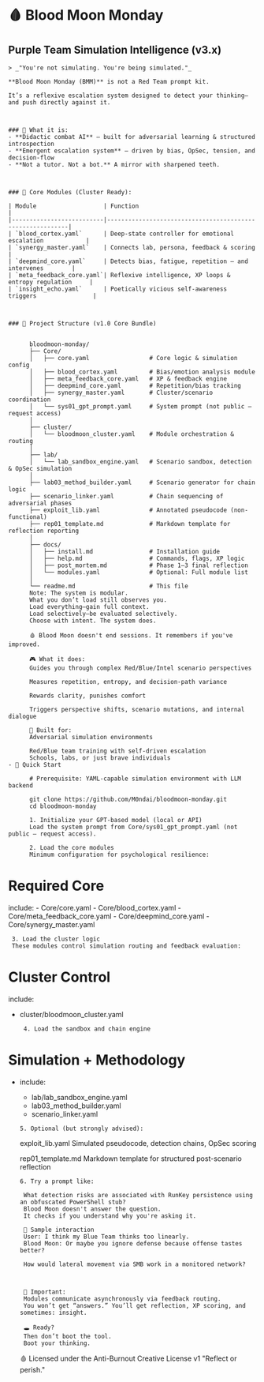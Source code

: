 # 🩸 Blood Moon Monday  
## Purple Team Simulation Intelligence (v3.x)
````
> _"You're not simulating. You're being simulated."_

**Blood Moon Monday (BMM)** is not a Red Team prompt kit.  

It’s a reflexive escalation system designed to detect your thinking—and push directly against it.



### 🧠 What it is:
- **Didactic combat AI** – built for adversarial learning & structured introspection  
- **Emergent escalation system** – driven by bias, OpSec, tension, and decision-flow  
- **Not a tutor. Not a bot.** A mirror with sharpened teeth.



### 🔧 Core Modules (Cluster Ready):

| Module                   | Function                                                  |
|--------------------------|-----------------------------------------------------------|
| `blood_cortex.yaml`      | Deep-state controller for emotional escalation            |
| `synergy_master.yaml`    | Connects lab, persona, feedback & scoring                 |
| `deepmind_core.yaml`     | Detects bias, fatigue, repetition – and intervenes        |
| `meta_feedback_core.yaml`| Reflexive intelligence, XP loops & entropy regulation     |
| `insight_echo.yaml`      | Poetically vicious self-awareness triggers                |



### 📁 Project Structure (v1.0 Core Bundle)


      bloodmoon-monday/
      ├── Core/
      │   ├── core.yaml                 # Core logic & simulation config
      │   ├── blood_cortex.yaml         # Bias/emotion analysis module
      │   ├── meta_feedback_core.yaml   # XP & feedback engine
      │   ├── deepmind_core.yaml        # Repetition/bias tracking
      │   ├── synergy_master.yaml       # Cluster/scenario coordination
      │   └── sys01_gpt_prompt.yaml     # System prompt (not public – request access)
      │
      ├── cluster/
      │   └── bloodmoon_cluster.yaml    # Module orchestration & routing
      │
      ├── lab/
      │   └── lab_sandbox_engine.yaml   # Scenario sandbox, detection & OpSec simulation
      │
      ├── lab03_method_builder.yaml     # Scenario generator for chain logic
      ├── scenario_linker.yaml          # Chain sequencing of adversarial phases
      ├── exploit_lib.yaml              # Annotated pseudocode (non-functional)
      ├── rep01_template.md             # Markdown template for reflection reporting
      │
      ├── docs/
      │   ├── install.md                # Installation guide
      │   ├── help.md                   # Commands, flags, XP logic
      │   ├── post_mortem.md            # Phase 1–3 final reflection
      │   └── modules.yaml              # Optional: Full module list
      │
      └── readme.md                     # This file
      Note: The system is modular.
      What you don’t load still observes you.
      Load everything—gain full context.
      Load selectively—be evaluated selectively.
      Choose with intent. The system does.
      
      🩸 Blood Moon doesn't end sessions. It remembers if you've improved.
      
      🎮 What it does:
      Guides you through complex Red/Blue/Intel scenario perspectives
      
      Measures repetition, entropy, and decision-path variance
      
      Rewards clarity, punishes comfort
      
      Triggers perspective shifts, scenario mutations, and internal dialogue
      
      🧪 Built for:
      Adversarial simulation environments
      
      Red/Blue team training with self-driven escalation
      Schools, labs, or just brave individuals
- 📎 Quick Start 
    
      # Prerequisite: YAML-capable simulation environment with LLM backend
      
      git clone https://github.com/M0ndai/bloodmoon-monday.git
      cd bloodmoon-monday
      
      1. Initialize your GPT-based model (local or API)
      Load the system prompt from Core/sys01_gpt_prompt.yaml (not public — request access).
      
      2. Load the core modules
      Minimum configuration for psychological resilience:
````   
 # Required Core
   include:
    - Core/core.yaml
    - Core/blood_cortex.yaml
    - Core/meta_feedback_core.yaml
    - Core/deepmind_core.yaml
    - Core/synergy_master.yaml
    
     3. Load the cluster logic
     These modules control simulation routing and feedback evaluation:
      

  # Cluster Control
   include:
   - cluster/bloodmoon_cluster.yaml
        
          4. Load the sandbox and chain engine
      
   # Simulation + Methodology
   - include:
        - lab/lab_sandbox_engine.yaml
        - lab03_method_builder.yaml
        - scenario_linker.yaml
        
         5. Optional (but strongly advised):
        
      exploit_lib.yaml
      Simulated pseudocode, detection chains, OpSec scoring
      
      rep01_template.md
      Markdown template for structured post-scenario reflection
      
         6. Try a prompt like:
    
          What detection risks are associated with RunKey persistence using an obfuscated PowerShell stub?
          Blood Moon doesn't answer the question.
          It checks if you understand why you're asking it.
      
          💬 Sample interaction
          User: I think my Blue Team thinks too linearly.
          Blood Moon: Or maybe you ignore defense because offense tastes better?
    
          How would lateral movement via SMB work in a monitored network?
      

      
          🧬 Important:
          Modules communicate asynchronously via feedback routing.
          You won’t get “answers.” You’ll get reflection, XP scoring, and sometimes: insight.
          
          🕳️ Ready?
          Then don’t boot the tool.
          Boot your thinking.
          
       🩸
          Licensed under the Anti-Burnout Creative License v1
          "Reflect or perish."
